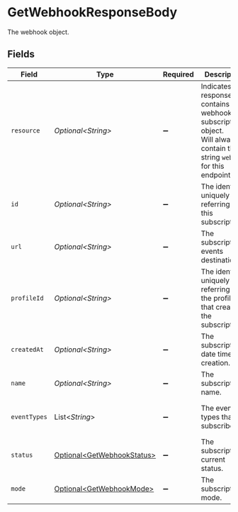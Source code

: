# GetWebhookResponseBody

The webhook object.


## Fields

| Field                                                                                                                      | Type                                                                                                                       | Required                                                                                                                   | Description                                                                                                                | Example                                                                                                                    |
| -------------------------------------------------------------------------------------------------------------------------- | -------------------------------------------------------------------------------------------------------------------------- | -------------------------------------------------------------------------------------------------------------------------- | -------------------------------------------------------------------------------------------------------------------------- | -------------------------------------------------------------------------------------------------------------------------- |
| `resource`                                                                                                                 | *Optional\<String>*                                                                                                        | :heavy_minus_sign:                                                                                                         | Indicates the response contains a webhook subscription object.<br/>Will always contain the string `webhook` for this endpoint. | webhook                                                                                                                    |
| `id`                                                                                                                       | *Optional\<String>*                                                                                                        | :heavy_minus_sign:                                                                                                         | The identifier uniquely referring to this subscription.                                                                    | hook_tNP6fpF9fLJpFWziRcgiH                                                                                                 |
| `url`                                                                                                                      | *Optional\<String>*                                                                                                        | :heavy_minus_sign:                                                                                                         | The subscription's events destination.                                                                                     | https://example.com/webhook-endpoint                                                                                       |
| `profileId`                                                                                                                | *Optional\<String>*                                                                                                        | :heavy_minus_sign:                                                                                                         | The identifier uniquely referring to the profile that created the subscription.                                            | pfl_YyoaNFjtHc                                                                                                             |
| `createdAt`                                                                                                                | *Optional\<String>*                                                                                                        | :heavy_minus_sign:                                                                                                         | The subscription's date time of creation.                                                                                  | 2023-03-15T10:00:00Z                                                                                                       |
| `name`                                                                                                                     | *Optional\<String>*                                                                                                        | :heavy_minus_sign:                                                                                                         | The subscription's name.                                                                                                   | Profile Updates Webhook                                                                                                    |
| `eventTypes`                                                                                                               | List\<*String*>                                                                                                            | :heavy_minus_sign:                                                                                                         | The events types that are subscribed.                                                                                      | [<br/>"profile.create",<br/>"profile.blocked"<br/>]                                                                        |
| `status`                                                                                                                   | [Optional\<GetWebhookStatus>](../../models/operations/GetWebhookStatus.md)                                                 | :heavy_minus_sign:                                                                                                         | The subscription's current status.                                                                                         | enabled                                                                                                                    |
| `mode`                                                                                                                     | [Optional\<GetWebhookMode>](../../models/operations/GetWebhookMode.md)                                                     | :heavy_minus_sign:                                                                                                         | The subscription's mode.                                                                                                   | live                                                                                                                       |
